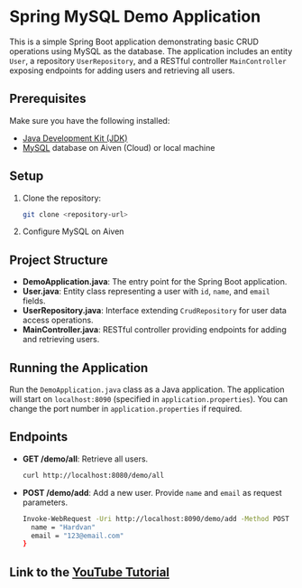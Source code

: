 # Spring MySQL Demo Application

This is a simple Spring Boot application demonstrating basic CRUD operations using MySQL as the database. The application includes an entity `User`, a repository `UserRepository`, and a RESTful controller `MainController` exposing endpoints for adding users and retrieving all users.

## Prerequisites

Make sure you have the following installed:

- [Java Development Kit (JDK)](https://www.oracle.com/java/technologies/javase-downloads.html)
- [MySQL](https://www.mysql.com/) database on Aiven (Cloud) or local machine

## Setup

1. Clone the repository:

   ```bash
   git clone <repository-url>
   ```

2. Configure MySQL on Aiven

## Project Structure

- **DemoApplication.java**: The entry point for the Spring Boot application.
- **User.java**: Entity class representing a user with `id`, `name`, and `email` fields.
- **UserRepository.java**: Interface extending `CrudRepository` for user data access operations.
- **MainController.java**: RESTful controller providing endpoints for adding and retrieving users.

## Running the Application

Run the `DemoApplication.java` class as a Java application.
The application will start on `localhost:8090` (specified in `application.properties`).
You can change the port number in `application.properties` if required.

## Endpoints

- **GET /demo/all**: Retrieve all users.
  ```bash
  curl http://localhost:8080/demo/all
  ```

- **POST /demo/add**: Add a new user. Provide `name` and `email` as request parameters.
  ```bash
  Invoke-WebRequest -Uri http://localhost:8090/demo/add -Method POST -Body @{
    name = "Hardvan"
    email = "123@email.com"
  }
  ```

## Link to the [YouTube Tutorial](https://youtu.be/aS0t9HTO5V4?si=DgGkocBOSg4FxUkQ)
